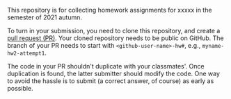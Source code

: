 This repository is for collecting homework assignments for
xxxxx in the semester of 2021 autumn.

To turn in your submission, you need to clone this repository, and create a
[pull request (PR)](https://github.com/benchen216/NCTU-GoProgramming-2021/pulls).  Your
cloned repository needs to be public on GitHub.  The branch of your PR needs to
start with ``<github-user-name>-hw#``, e.g., ``myname-hw2-attempt1``.

The code in your PR shouldn't duplicate with your classmates'.  Once
duplication is found, the latter submitter should modify the code.  One way to
avoid the hassle is to submit (a correct answer, of course) as early as
possible.